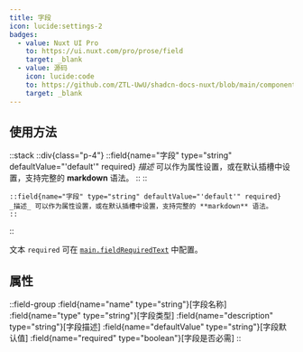 ```yaml
---
title: 字段
icon: lucide:settings-2
badges:
  - value: Nuxt UI Pro
    to: https://ui.nuxt.com/pro/prose/field
    target: _blank
  - value: 源码
    icon: lucide:code
    to: https://github.com/ZTL-UwU/shadcn-docs-nuxt/blob/main/components/content/Field.vue
    target: _blank
---
```


## 使用方法

::stack
  ::div{class="p-4"}
    ::field{name="字段" type="string" defaultValue="'default'" required}
    _描述_ 可以作为属性设置，或在默认插槽中设置，支持完整的 **markdown** 语法。
    ::
  ::
  ```mdc
  ::field{name="字段" type="string" defaultValue="'default'" required}
  _描述_ 可以作为属性设置，或在默认插槽中设置，支持完整的 **markdown** 语法。
  ::
  ```
::

文本 `required` 可在 [`main.fieldRequiredText`](/api/configuration/shadcn-docs#main) 中配置。

## 属性

::field-group
  :field{name="name" type="string"}[字段名称]
  :field{name="type" type="string"}[字段类型]
  :field{name="description" type="string"}[字段描述]
  :field{name="defaultValue" type="string"}[字段默认值]
  :field{name="required" type="boolean"}[字段是否必需]
::
